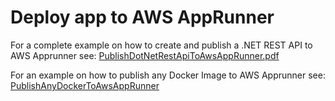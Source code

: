 # Deploy app to AWS AppRunner

For a complete example on how to create and publish a .NET REST API to AWS Apprunner see: [PublishDotNetRestApiToAwsAppRunner.pdf](https://github.com/BackToTech-Study/DeployToAwsAppRunner/blob/main/PublishDotNetRestApiToAwsAppRunner.pdf)

For an example on how to publish any Docker Image to AWS Apprunner see: [PublishAnyDockerToAwsAppRunner](https://github.com/BackToTech-Study/DeployToAwsAppRunner/blob/236fbc71e5c8113337d828f18c6c2a7887aafa0d/PublishAnyDockerToAwsAppRunner.md)

